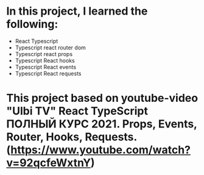 # In this project, I learned the following:

- React Typescript
- Typescript react router dom
- Typescript react props
- Typescript React hooks
- Typescript React events
- Typescript React requests

# This project based on youtube-video "Ulbi TV" React TypeScript ПОЛНЫЙ КУРС 2021. Props, Events, Router, Hooks, Requests.(https://www.youtube.com/watch?v=92qcfeWxtnY)
